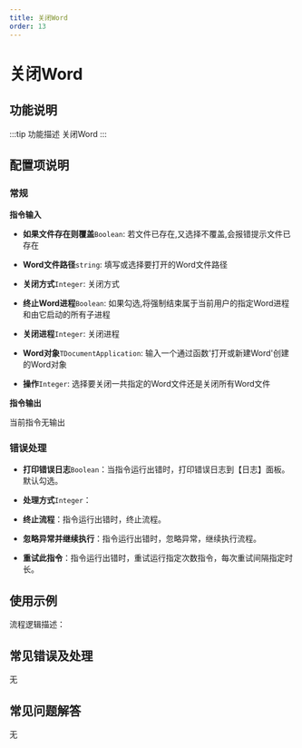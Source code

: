 ```yaml
---
title: 关闭Word
order: 13
---
```


# 关闭Word

## 功能说明

:::tip 功能描述
关闭Word
:::

## 配置项说明

### 常规

**指令输入**

- **如果文件存在则覆盖**`Boolean`: 若文件已存在,又选择不覆盖,会报错提示文件已存在

- **Word文件路径**`string`: 填写或选择要打开的Word文件路径

- **关闭方式**`Integer`: 关闭方式

- **终止Word进程**`Boolean`: 如果勾选,将强制结束属于当前用户的指定Word进程和由它启动的所有子进程

- **关闭进程**`Integer`: 关闭进程

- **Word对象**`TDocumentApplication`: 输入一个通过函数'打开或新建Word'创建的Word对象

- **操作**`Integer`: 选择要关闭一共指定的Word文件还是关闭所有Word文件


**指令输出**

当前指令无输出

### 错误处理

- **打印错误日志**`Boolean`：当指令运行出错时，打印错误日志到【日志】面板。默认勾选。

- **处理方式**`Integer`：

 - **终止流程**：指令运行出错时，终止流程。

 - **忽略异常并继续执行**：指令运行出错时，忽略异常，继续执行流程。

 - **重试此指令**：指令运行出错时，重试运行指定次数指令，每次重试间隔指定时长。

## 使用示例

流程逻辑描述：

## 常见错误及处理

无

## 常见问题解答

无

